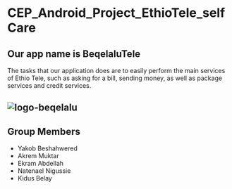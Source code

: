 # CEP_Android_Project_EthioTele_selfCare
## Our app name is BeqelaluTele
The tasks that our application does are to easily perform the main services of Ethio Tele, such as asking for a bill, sending money, as well as package services and credit services.
## ![logo-beqelalu](https://user-images.githubusercontent.com/87162921/197264782-021b2763-5bf6-4d4a-ab58-61d2de3fc88a.png)

## Group Members
 <ul type="disc">
 <li>Yakob Beshahwered</li>
 <li> Akrem Muktar</li>
 <li>Ekram Abdellah</li>
 <li>Natenael Nigussie</li>
 <li>Kidus Belay</li>
 </ul>

